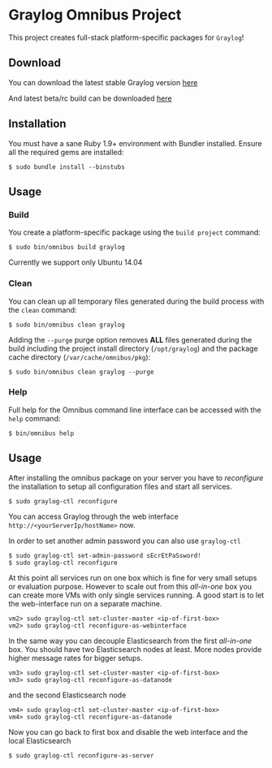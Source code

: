 Graylog Omnibus Project
========================
This project creates full-stack platform-specific packages for
`Graylog`!

Download
--------
You can download the latest stable Graylog version [here](https://packages.graylog2.org/releases/graylog2-omnibus/ubuntu/graylog2_latest.deb)

And latest beta/rc build can be downloaded [here](https://packages.graylog2.org/releases/graylog2-omnibus/ubuntu/graylog_beta.deb)

Installation
------------
You must have a sane Ruby 1.9+ environment with Bundler installed. Ensure all
the required gems are installed:

```shell
$ sudo bundle install --binstubs
```

Usage
-----
### Build

You create a platform-specific package using the `build project` command:

```shell
$ sudo bin/omnibus build graylog
```

Currently we support only Ubuntu 14.04

### Clean

You can clean up all temporary files generated during the build process with
the `clean` command:

```shell
$ sudo bin/omnibus clean graylog
```

Adding the `--purge` purge option removes __ALL__ files generated during the
build including the project install directory (`/opt/graylog`) and
the package cache directory (`/var/cache/omnibus/pkg`):

```shell
$ sudo bin/omnibus clean graylog --purge
```

### Help

Full help for the Omnibus command line interface can be accessed with the
`help` command:

```shell
$ bin/omnibus help
```

Usage
-----
After installing the omnibus package on your server you have to _reconfigure_ the installation
to setup all configuration files and start all services.

```shell
$ sudo graylog-ctl reconfigure
```

You can access Graylog through the web interface `http://<yourServerIp/hostName>` now.

In order to set another admin password you can also use `graylog-ctl`

```shell
$ sudo graylog-ctl set-admin-password sEcrEtPaSsword!
$ sudo graylog-ctl reconfigure
```

At this point all services run on one box which is fine for very small setups or evaluation purpose. However to scale out from this _all-in-one_ box you can create more VMs with only single
services running. A good start is to let the web-interface run on a separate machine.

```shell
vm2> sudo graylog-ctl set-cluster-master <ip-of-first-box>
vm2> sudo graylog-ctl reconfigure-as-webinterface
```

In the same way you can decouple Elasticsearch from the first _all-in-one_ box. You should have
two Elasticsearch nodes at least. More nodes provide higher message rates for bigger setups.

```shell
vm3> sudo graylog-ctl set-cluster-master <ip-of-first-box>
vm3> sudo graylog-ctl reconfigure-as-datanode
```

and the second Elasticsearch node
 
```shell
vm4> sudo graylog-ctl set-cluster-master <ip-of-first-box>
vm4> sudo graylog-ctl reconfigure-as-datanode
```

Now you can go back to first box and disable the web interface and the local Elasticsearch

```shell
$ sudo graylog-ctl reconfigure-as-server
```
